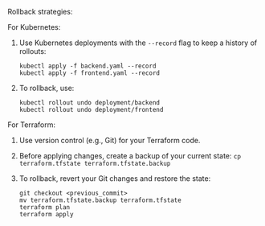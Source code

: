 Rollback strategies:

For Kubernetes:

1. Use Kubernetes deployments with the `--record` flag to keep a history of rollouts:
   ```
   kubectl apply -f backend.yaml --record
   kubectl apply -f frontend.yaml --record
   ```
3. To rollback, use:
   ``` 
   kubectl rollout undo deployment/backend
   kubectl rollout undo deployment/frontend
   ```
For Terraform:

1. Use version control (e.g., Git) for your Terraform code.

2. Before applying changes, create a backup of your current state:
   `cp terraform.tfstate terraform.tfstate.backup`

3. To rollback, revert your Git changes and restore the state:
   ``` 
   git checkout <previous_commit>
   mv terraform.tfstate.backup terraform.tfstate
   terraform plan
   terraform apply
   ```
